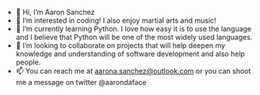 - 👋 Hi, I’m Aaron Sanchez
- 👀 I’m interested in coding! I also enjoy martial arts and music!
- 🌱 I’m currently learning Python. I love how easy it is to use the language and I believe that Python will be one of the most widely used languages.
- 💞️ I’m looking to collaborate on projects that will help deepen my knowledge and understanding of software development and also help people.
- 📫 You can reach me at aarona.sanchez@outlook.com or you can shoot me a message on twitter @aarondaface

<!---
aarondaface/aarondaface is a ✨ special ✨ repository because its `README.md` (this file) appears on your GitHub profile.
You can click the Preview link to take a look at your changes.
--->
